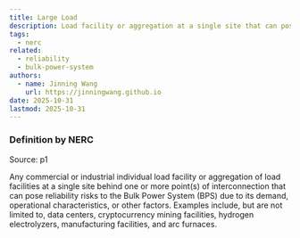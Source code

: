 ```yaml
---
title: Large Load
description: Load facility or aggregation at a single site that can pose reliability risks to the Bulk Power System.
tags:
  - nerc
related:
  - reliability
  - bulk-power-system
authors:
  - name: Jinning Wang
    url: https://jinningwang.github.io
date: 2025-10-31
lastmod: 2025-10-31
---
```


### Definition by NERC

Source: <d-cite key="nerc2025largeloads"></d-cite> p1

Any commercial or industrial individual load facility or aggregation of load facilities at a single site behind one or more point(s) of
interconnection that can pose reliability risks to the Bulk Power System (BPS) due to its demand, operational characteristics, or
other factors.
Examples include, but are not limited to, data centers, cryptocurrency mining facilities, hydrogen electrolyzers, manufacturing facilities,
and arc furnaces.
